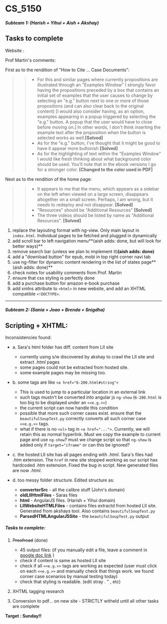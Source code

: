 # CS_5150
##### Subteam 1: (Harish + Yihui + Aish + Akshay)

Tasks to complete 
-----------------

Website :

Prof Martin's comments:

First as to the rendition of "How to Cite ... Case Documents":
>> * For this and similar pages where currently propositions are illustrated through an "Examples Window" I strongly favor having the propositions preceded by a box that contains an initial set of examples that the user causes to change by selecting an "e.g." button next to one or more of those propositions (and can also clear back to the original content)
[I would also consider having, as an option, examples appearing in a popup triggered by selecting the "e.g." button.  A popup that the user would have to close before moving on.] In other words, I don't think inserting the example text after the proposition when the button is selected works as well.**[Solved]**
>> * As for the "e.g." button, I've thought that it might be good to have it appear more buttonish **[Solved]**
>> * As for the highlighting of text within the "Examples Window" I would like fresh thinking about what background color should be used.  You'll note that in the ebook versions I go for a stronger color. **[Changed to the color used in PDF]**

Next as to the rendition of the home page:
>> * It appears to me that the menu, which appears as a sidebar on the left when viewed on a large screen, disappears altogether on a small screen.  Perhaps, I am wrong, but it needs to redeploy and not disappear. **[Solved]**
>> * "Resources" should be "Additional Resources" **[Solved]**
>> * The three videos should be listed by name as "Additional Resources".  **[Solved]**

1. replace the layouting format with ng-view. Only main layout in `index.html`. Individual pages to be fetched and plugged in dynamically
2. add scroll bar to left navigation menu**(aish adds: done, but will look for better ways)**
3. remove search bar (unless we plan to implement it)**(aish adds: done)**
4. add a "download button" for epub, mobi in top right corner navi tab
5. use ng-filter for dynamic content rendering in the list of states page**(aish adds: done)**
6. check notes for usability comments from Prof. Martin
7. ensure that css styling is perfectly done
8. add a purchase button for amazon e-book purchase
9. add xmlns attribute to `<html>` in new website, and add an XHTML compatible `<!DOCTYPE>`. 

------------------

##### Subteam 2: (Sania + Joao + Brenda + Snigdha)

Scripting + XHTML:
------------------

Inconsistencies found:

* a. Sara's html folder has diff. content from LII site
   - currently using s/w discovered by akshay to crawl the LII site and extract *.html* pages
   - some pages could not be extracted from hosted site.
   - some example pages may be missing too.
* b. some tags are like `<a href="6-200.html#string">`
   - This is used to jump to a particular location in an external link
   - such tags mustn't be converted into angular js `ng-show` (`6-200.html` is too big to be displayed under an `<<e.g.>>`)
   - the current script can now handle this condition
   - possible that more such corner cases exist. ensure that the `beautifulSoupTest.py` correctly converts all such corner case `<<e.g.>>` tags.
   - what if there is no `<ul>` tag in `<a href="...">`. Currently, we will retain this as normal hyperlink. Must we copy the example to current page and use `ng-show`? must we change script so that `ng-show` is added only if `target="iframe"` or can this be ignored?

* c. the hosted LII site has all pages ending with *.html*. Sara's files had *.htm* extension. The `href` in new site stopped working as our script has hardcoded *.htm* extension. Fixed the bug in script. New generated files are now *.html*.

* d. too messy folder structure. Edited structure as:
   - **converterSrc** - all the calibre stuff (John's domain)
   - **oldLIIHtmlFiles** - Saras files
   - **html** - AngularJS files. (Harish + Yihui domain)
   - **LIIWebsiteHTMLFiles** - contains files extractd from hosted LII site. Generated from akshays tool. Also contains `beautifulSoupTest.py`
   - **ParsedHTMLAngularJSSite** - the `beautifulSoupTest.py` output

##### Tasks to complete:

1. ~~Proofread~~ (done)
   
   - 45 output files: 
    (if you manually edit a file, leave a comment in [google doc link](https://docs.google.com/document/d/1OQBlbDOuCzkb7qIepXyJuvxfE6vr9wXVmUYQcPm5fXA/edit?usp=sharing)
    )
   - check if content is same as hosted LII site
   - check if all `<<e.g.>>` tags are working as expected (user must click on each `<<e.g.>>` and manually check that things work. we found corner case scenarios by manual testing today)
   - check that styling is readable. (edit stray . " , etc)

2. XHTML tagging research
3. Conversion to pdf... on new site - STRICTLY witheld until all other tasks are complete

**Target : Sunday!!**
